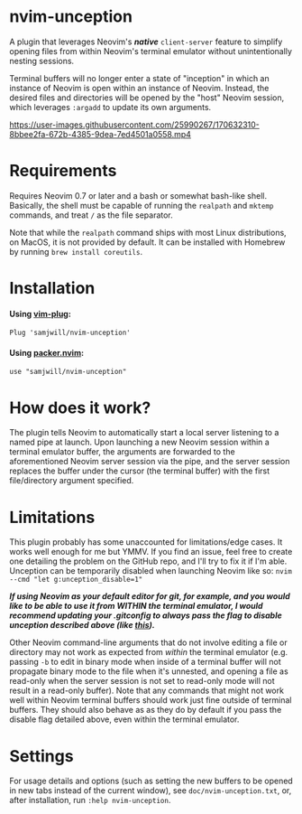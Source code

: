 # nvim-unception

A plugin that leverages Neovim's ***native*** `client-server` feature to
simplify opening files from within Neovim's terminal emulator without
unintentionally nesting sessions.

Terminal buffers will no longer enter a state of "inception" in which an
instance of Neovim is open within an instance of Neovim. Instead, the
desired files and directories will be opened by the "host" Neovim session,
which leverages `:argadd` to update its own arguments.

https://user-images.githubusercontent.com/25990267/170632310-8bbee2fa-672b-4385-9dea-7ed4501a0558.mp4

# Requirements

Requires Neovim 0.7 or later and a bash or somewhat bash-like shell. Basically,
the shell must be capable of running the `realpath` and `mktemp` commands, and
treat `/` as the file separator.

Note that while the `realpath` command ships with most Linux distributions, on
MacOS, it is not provided by default. It can be installed with Homebrew by
running `brew install coreutils`.

# Installation

#### Using [vim-plug](https://github.com/junegunn/vim-plug):

    Plug 'samjwill/nvim-unception'

#### Using [packer.nvim](https://github.com/wbthomason/packer.nvim):

    use "samjwill/nvim-unception"

# How does it work?

The plugin tells Neovim to automatically start a local server listening to
a named pipe at launch. Upon launching a new Neovim session within a
terminal emulator buffer, the arguments are forwarded to the aforementioned
Neovim server session via the pipe, and the server session replaces the
buffer under the cursor (the terminal buffer) with the first file/directory
argument specified.

# Limitations

This plugin probably has some unaccounted for limitations/edge cases. It works
well enough for me but YMMV. If you find an issue, feel free to create one
detailing the problem on the GitHub repo, and I'll try to fix it if I'm able.
Unception can be temporarily disabled when launching Neovim like so: 
`nvim --cmd "let g:unception_disable=1"`

***If using Neovim as your default editor for git, for example, and you
would like to be able to use it from WITHIN the terminal emulator, I would
recommend updating your .gitconfig to always pass the flag to disable
unception described above (like [this](https://github.com/samjwill/dotfiles/blob/c59477c47867fb8f5560ba01d17722443428bc7e/.gitconfig#L5)).***

Other Neovim command-line arguments that do not involve editing a file or
directory may not work as expected from *within* the terminal emulator (e.g.
passing `-b` to edit in binary mode when inside of a terminal buffer will not
propagate binary mode to the file when it's unnested, and opening a file as
read-only when the server session is not set to read-only mode will not result
in a read-only buffer). Note that any commands that might not work well within
Neovim terminal buffers should work just fine outside of terminal buffers. They
should also behave as as they do by default if you pass the disable flag
detailed above, even within the terminal emulator.

# Settings

For usage details and options (such as setting the new buffers to be opened in
new tabs instead of the current window), see `doc/nvim-unception.txt`, or,
after installation, run `:help nvim-unception`.

